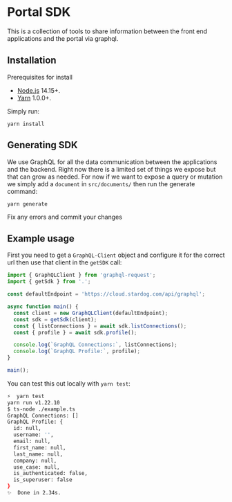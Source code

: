 # Portal SDK

This is a collection of tools to share information between the front end applications and the portal via graphql.

## Installation

Prerequisites for install

- [Node.js](https://nodejs.org/) 14.15+.
- [Yarn](https://yarnpkg.com/en/) 1.0.0+.

Simply run:

```
yarn install
```

## Generating SDK

We use GraphQL for all the data communication between the applications and the backend. Right now there is a limited set of things we expose but that can grow as needed. For now if we want to expose a query or mutation we simply add a `document` in `src/documents/` then run the generate command:

```
yarn generate
```

Fix any errors and commit your changes

## Example usage

First you need to get a `GraphQL-Client` object and configure it for the correct url then use that client in the `getSDK` call:

```javascript
import { GraphQLClient } from 'graphql-request';
import { getSdk } from '.';

const defaultEndpoint = 'https://cloud.stardog.com/api/graphql';

async function main() {
  const client = new GraphQLClient(defaultEndpoint);
  const sdk = getSdk(client);
  const { listConnections } = await sdk.listConnections();
  const { profile } = await sdk.profile();

  console.log(`GraphQL Connections:`, listConnections);
  console.log(`GraphQL Profile:`, profile);
}

main();
```

You can test this out locally with `yarn test`:

```bash
⚡  yarn test
yarn run v1.22.10
$ ts-node ./example.ts
GraphQL Connections: []
GraphQL Profile: {
  id: null,
  username: '',
  email: null,
  first_name: null,
  last_name: null,
  company: null,
  use_case: null,
  is_authenticated: false,
  is_superuser: false
}
✨  Done in 2.34s.
```
